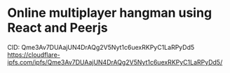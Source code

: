# Online multiplayer hangman using React and Peerjs


CID: Qme3Av7DUAajUN4DrAQg2V5Nyt1c6uexRKPyC1LaRPyDd5
https://cloudflare-ipfs.com/ipfs/Qme3Av7DUAajUN4DrAQg2V5Nyt1c6uexRKPyC1LaRPyDd5/


